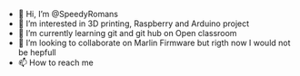 - 👋 Hi, I’m @SpeedyRomans
- 👀 I’m interested in 3D printing, Raspberry and Arduino project
- 🌱 I’m currently learning git and git hub on Open classroom
- 💞️ I’m looking to collaborate on Marlin Firmware but rigth now I would not be hepfull 
- 📫 How to reach me 

<!---
SpeedyRomans/SpeedyRomans is a ✨ special ✨ repository because its `README.md` (this file) appears on your GitHub profile.
You can click the Preview link to take a look at your changes.
--->
